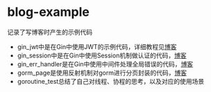 # blog-example
记录了写博客时产生的示例代码
- gin_jwt中是在Gin中使用JWT的示例代码，详细教程见[博客](https://juejin.cn/post/7059184806906560543)
- gin_session中是在Gin中使用Session机制做认证的代码，[博客](https://juejin.cn/post/7057317723109326862)
- gin_err_handler是在Gin中使用中间件处理全局错误的代码，[博客](https://juejin.cn/post/7064770224515448840)
- gorm_page是使用反射机制对gorm进行分页封装的代码，[博客](https://juejin.cn/post/7067532738940633119)
- goroutine_test总结了自己对线程、协程的思考，以及对应的使用场景